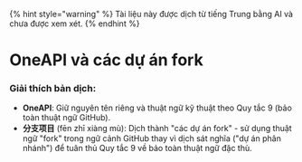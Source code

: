
{% hint style="warning" %}
Tài liệu này được dịch từ tiếng Trung bằng AI và chưa được xem xét.
{% endhint %}

# OneAPI và các dự án fork

### Giải thích bản dịch:
- **OneAPI**: Giữ nguyên tên riêng và thuật ngữ kỹ thuật theo Quy tắc 9 (bảo toàn thuật ngữ GitHub).
- **分支项目** (fēn zhī xiàng mù): Dịch thành "các dự án fork" - sử dụng thuật ngữ "fork" trong ngữ cảnh GitHub thay vì dịch sát nghĩa ("dự án phân nhánh") để tuân thủ Quy tắc 9 về bảo toàn thuật ngữ đặc thù.